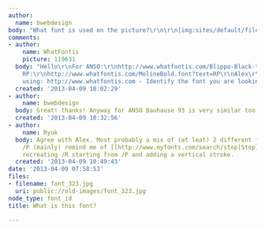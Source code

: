 ```yaml
---
author:
  name: bwebdesign
body: "What font is used on the picture?\r\n\r\n[img:sites/default/files/old-images/font_5786.jpg]"
comments:
- author:
    name: WhatFontis
    picture: 119631
  body: "Hello\r\nFor ANSO:\r\nhttp://www.whatfontis.com/Blippo-Black-tilde.font?text=RANSPOR\r\nFor
    RP:\r\nhttp://www.whatfontis.com/MolineBold.font?text=RP\r\nAlex\r\nI found it
    using: http://www.whatfontis.com - Identify the font you are looking for!"
  created: '2013-04-09 10:02:29'
- author:
    name: bwebdesign
  body: Great! thanks! Anyway for ANSO Bauhause 93 is very similar too.
  created: '2013-04-09 10:32:56'
- author:
    name: Ryuk
  body: Agree with Alex. Most probably a mix of (at leat) 2 different fonts. /R and
    /P (mainly) remind me of [[http://www.myfonts.com/search/stop|Stop]], may be simply
    recreating /R starting from /P and adding a vertical stroke.
  created: '2013-04-09 10:49:43'
date: '2013-04-09 07:58:53'
files:
- filename: font_323.jpg
  uri: public://old-images/font_323.jpg
node_type: font_id
title: What is this font?

---
```

